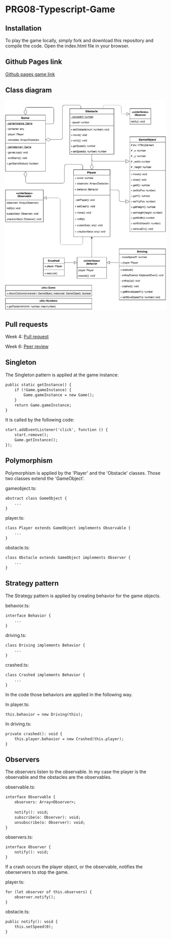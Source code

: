 # PRG08-Typescript-Game

## Installation
To play the game locally, simply fork and download this repository and compile the code.
Open the index.html file in your browser.

## Github Pages link
[Github pages game link](https://mkmolendijk.github.io/PRG08-Typescript-Game/)

## Class diagram
![image](Highway-Racer_uml.jpg)

## Pull requests
Week 4: [Pull request](https://github.com/ClikeX/typescript_game/pull/2)

Week 6: [Peer review](https://github.com/0909758/PRG08_Bobs_Nightmare/issues/6)
## Singleton
The Singleton pattern is applied at the game instance:

```
public static getInstance() {
    if (!Game.gameInstance) {
        Game.gameInstance = new Game();
    }
    return Game.gameInstance;
}
```
It is called by the following code:
```
start.addEventListener('click', function () {
    start.remove();
    Game.getInstance();
});
```

## Polymorphism
Polymorphism is applied by the 'Player' and the 'Obstacle' classes.
Those two classes extend the 'GameObject'.

gameobject.ts:
```
abstract class GameObject {
    ...
}
```

player.ts:
```
class Player extends GameObject implements Observable {
    ...
}
```

obstacle.ts:
```
class Obstacle extends GameObject implements Observer {
    ...
}
```

## Strategy pattern
The Strategy pattern is applied by creating behavior for the game objects.

behavior.ts:
```
interface Behavior {
    ...
}
```

driving.ts:
```
class Driving implements Behavior {
    ...
}
```

crashed.ts:
```
class Crashed implements Behavior {
    ...
}
```

In the code those behaviors are applied in the following way.

In player.ts:
```
this.behavior = new Driving(this);
```

In driving.ts:
```
private crashed(): void {
    this.player.behavior = new Crashed(this.player);
}
```

## Observers
The observers listen to the observable. In my case the player is the observable and the obstacles are the observables.

observable.ts:
```
interface Observable {
    observers: Array<Observer>;

    notify(): void;
    subscribe(o: Observer): void;
    unsubscribe(o: Observer): void;
}
```

observers.ts:
```
interface Observer {
    notify(): void;
}
```

If a crash occurs the player object, or the observable, notifies the oberservers to stop the game.

player.ts:
```
for (let observer of this.observers) {
    observer.notify();
}
```

obstacle.ts:
```
public notify(): void {
    this.setSpeed(0);
}
```